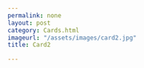 ```yaml
---
permalink: none
layout: post
category: Cards.html
imageurl: "/assets/images/card2.jpg"
title: Card2

---
```

